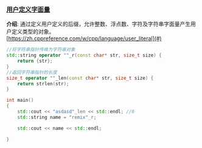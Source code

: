### [用户定义字面量](#)

**介绍**: 通过定义用户定义的后缀，允许整数、浮点数、字符及字符串字面量产生用户定义类型的对象。[https://zh.cppreference.com/w/cpp/language/user_literal](#)



```cpp
//将字符串指针传唤为字符串对象
std::string operator ""_r(const char* str, size_t size) {
	return {str};
}	
//返回字符串指针的长度
size_t operator ""_len(const char* str, size_t size) {
	return strlen(str);
}

int main()
{	
	std::cout << "asdasd"_len << std::endl; //6
	std::string name = "remix"_r;

	std::cout << name << std::endl;

}
```

